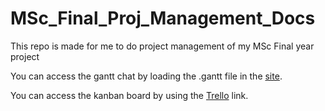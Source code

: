 # MSc_Final_Proj_Management_Docs
This repo is made for me to do project management of my MSc Final year project 

You can access the gantt chat by loading the .gantt file in the [site](https://www.onlinegantt.com/#/gantt).

You can access the kanban board by using the [Trello](https://trello.com/b/68qPa2jN/msc-project) link.